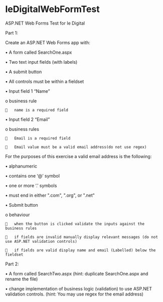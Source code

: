 # IeDigitalWebFormTest
ASP.NET Web Forms Test for Ie Digital

Part 1:

Create an ASP.NET Web Forms app with:

  •	A form called SearchOne.aspx
  
  •	Two text input fields (with labels)
  
  •	A submit button
  
  •	All controls must be within a fieldset
  

•	Input field 1 “Name”

  o	business rule 
  
    	name is a required field
    
•	Input field 2 “Email” 

  o	business rules 
  
    	Email is a required field 
    
    	Email value must be a valid email address(do not use regex)
    

For the purposes of this exercise a valid email address is the following:

  •	alphanumeric
  
  •	contains one ‘@’ symbol
  
  •	one or more ‘.’ symbols
  
  •	must end in either ".com", ".org", or ".net" 
  

•	Submit button

  o	behaviour
  
    	when the button is clicked validate the inputs against the business rules
    
    	if fields are invalid manually display relevant messages (do not use ASP.NET validation controls)
    
    	if fields are valid display name and email (Labelled) below the fieldset
    

Part 2:

  •	A form called SearchTwo.aspx (hint: duplicate SearchOne.aspx and rename the file)
  
  •	change implementation of business logic (validation) to use ASP.NET validation controls. (hint: You may use regex for the email address)
  
